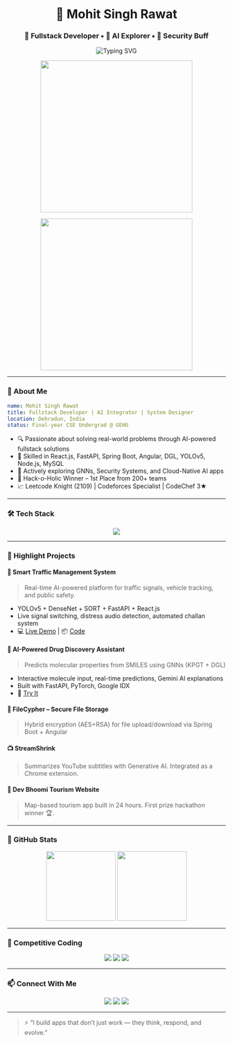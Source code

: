 
<h1 align="center">
  🚦 Mohit Singh Rawat
</h1>

<h3 align="center">🚀 Fullstack Developer • 🤖 AI Explorer • 🔐 Security Buff</h3>

<p align="center">
  <img src="https://readme-typing-svg.demolab.com?font=Fira+Code&size=24&duration=4000&pause=1000&color=00F7FF&center=true&vCenter=true&width=600&lines=Crafting+Code+%F0%9F%92%BB+that+Talks+to+Reality!;React.js+%7C+FastAPI+%7C+YOLO+%7C+Spring+Boot+%7C+DGL;Hackathon+Winner+%7C+2109+LeetCode+Knight;Let%E2%80%99s+Build+the+Future+Together!+%E2%9C%A8" alt="Typing SVG" />
</p>

<p align="center">
  <img src="https://api.vaunt.dev/v1/github/entities/mohitrawat061/achievements?format=svg&limit=3" width="350" />
</p>

<p align="center">
  <a href="https://vaunt.dev/">
    <img src="https://api.vaunt.dev/v1/github/entities/mohitrawat061/contributions?format=svg" width="350" />
  </a>
</p>

---

### 🧠 About Me

```yaml
name: Mohit Singh Rawat
title: Fullstack Developer | AI Integrator | System Designer
location: Dehradun, India
status: Final-year CSE Undergrad @ GEHU
```

- 🔍 Passionate about solving real-world problems through AI-powered fullstack solutions
- 🧩 Skilled in React.js, FastAPI, Spring Boot, Angular, DGL, YOLOv5, Node.js, MySQL
- 🧠 Actively exploring GNNs, Security Systems, and Cloud-Native AI apps
- 🥇 Hack-o-Holic Winner – 1st Place from 200+ teams
- 📈 Leetcode Knight (2109) | Codeforces Specialist | CodeChef 3★

---

### 🛠️ Tech Stack

<div align="center">
  <img src="https://skillicons.dev/icons?i=react,fastapi,spring,py,js,ts,java,cpp,nodejs,flask,angular,mysql,postgres,aws,docker,git,github,vscode" />
</div>

---

### 🧩 Highlight Projects

#### 🚦 Smart Traffic Management System
> Real-time AI-powered platform for traffic signals, vehicle tracking, and public safety.

- YOLOv5 + DenseNet + SORT + FastAPI + React.js
- Live signal switching, distress audio detection, automated challan system
- 💻 [Live Demo](https://smart-traffic-management-system-frontend.vercel.app/) | 📦 [Code](https://github.com/mohitrawat061)

#### 🧬 AI-Powered Drug Discovery Assistant
> Predicts molecular properties from SMILES using GNNs (KPGT + DGL)

- Interactive molecule input, real-time predictions, Gemini AI explanations
- Built with FastAPI, PyTorch, Google IDX
- 🔬 [Try It](https://kpgt-frontend.vercel.app/)

#### 🔐 FileCypher – Secure File Storage
> Hybrid encryption (AES+RSA) for file upload/download via Spring Boot + Angular

#### 📺 StreamShrink
> Summarizes YouTube subtitles with Generative AI. Integrated as a Chrome extension.

#### 🌄 Dev Bhoomi Tourism Website
> Map-based tourism app built in 24 hours. First prize hackathon winner 🏆.

---

### 🧮 GitHub Stats

<div align="center">
  <img src="https://github-readme-stats.vercel.app/api?username=mohitrawat061&show_icons=true&theme=tokyonight&count_private=true" height="160" />
  <img src="https://github-readme-stats.vercel.app/api/top-langs/?username=mohitrawat061&layout=compact&theme=tokyonight" height="160" />
</div>

---

### 🎯 Competitive Coding

<p align="center">
  <a href="https://leetcode.com/u/mohitrawat061/"><img src="https://img.shields.io/badge/Leetcode-2109%20%E2%9C%A8%20Knight-orange?style=for-the-badge&logo=leetcode" /></a>
  <a href="https://codeforces.com/profile/mohitrawat062"><img src="https://img.shields.io/badge/Codeforces-1490%20Specialist-blue?style=for-the-badge&logo=codeforces" /></a>
  <a href="https://www.codechef.com/users/mohitbawa"><img src="https://img.shields.io/badge/CodeChef-3%E2%AD%90-8975ad?style=for-the-badge&logo=codechef" /></a>
</p>

---

### 📫 Connect With Me

<p align="center">
  <a href="mailto:mohitrawat061@gmail.com"><img src="https://img.shields.io/badge/Gmail-D14836?style=for-the-badge&logo=gmail&logoColor=white" /></a>
  <a href="https://www.linkedin.com/in/mohitrawat061/"><img src="https://img.shields.io/badge/LinkedIn-0A66C2?style=for-the-badge&logo=linkedin&logoColor=white" /></a>
  <a href="https://github.com/mohitrawat061"><img src="https://img.shields.io/badge/GitHub-100000?style=for-the-badge&logo=github&logoColor=white" /></a>
</p>

---

> ⚡ “I build apps that don’t just work — they think, respond, and evolve.”
